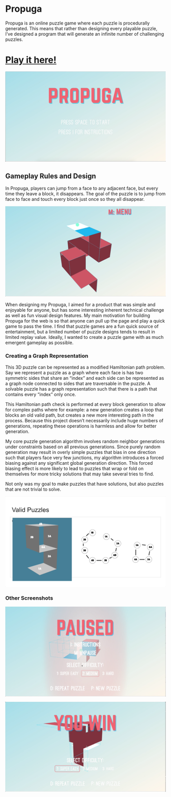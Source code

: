 # **Propuga**

Propuga is an online puzzle game where each puzzle is procedurally generated. This means that rather than designing every playable puzzle, I’ve designed a program that will generate an infinite number of challenging puzzles.

# [Play it here!](https://charlesliwang.com/Propuga/)

![](images/propuga_title.png)

## Gameplay Rules and Design

In Propuga, players can jump from a face to any adjacent face, but every time they leave a block, it disappears. The goal of the puzzle is to jump from face to face and touch every block just once so they all disappear. 

![](images/puzzle_example.png)

When designing my Propuga, I aimed for a product that was simple and enjoyable for anyone, but has some interesting inherent technical challenge as well as fun visual design features. My main motivation for building Propuga for the web is so that anyone can pull up the page and play a quick game to pass the time. I find that puzzle games are a fun quick source of entertainment, but a limited number of puzzle designs tends to result in limited replay value. Ideally, I wanted to create a puzzle game with as much emergent gameplay as possible.


### Creating a Graph Representation

This 3D puzzle can be represented as a modified Hamiltonian path problem. Say we represent a puzzle as a graph where each face is has two symmetric sides that share an “index” and each side can be represented as a graph node connected to sides that are traversable in the puzzle. A solvable puzzle has a graph representation such that there is a path that contains every “index” only once. 

This Hamiltonian path check is performed at every block generation to allow for complex paths where for example: a new generation creates a loop that blocks an old valid path, but creates a new more interesting path in the process. Because this project doesn’t necessarily include huge numbers of generations, repeating these operations is harmless and allow for better generation.

My core puzzle generation algorithm involves random neighbor generations under constraints based on all previous generations. Since purely random generation may result in overly simple puzzles that bias in one direction such that players face very few junctions, my algorithm introduces a forced biasing against any significant global generation direction. This forced biasing effect is more likely to lead to puzzles that wrap or fold on themselves for more tricky solutions that may take several tries to find.

Not only was my goal to make puzzles that have solutions, but also puzzles that are not trivial to solve.


![](images/graph_representation.png)

### Other Screenshots

![](images/paused.png)

![](images/win.png)
